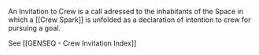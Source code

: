 An Invitation to Crew is a call adressed to the inhabitants of the Space in which a [[Crew Spark]] is unfolded as a declaration of intention to crew for pursuing a goal.

See [[GENSEQ - Crew Invitation Index]]